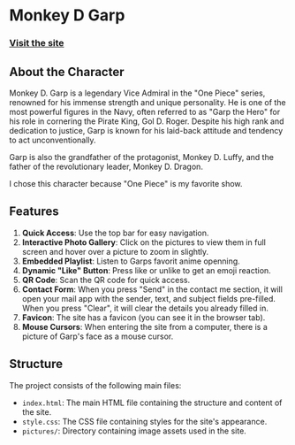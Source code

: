 # Monkey D Garp

### [Visit the site](https://manuelruff.github.io/Monkey-D-Garp-Site/)

## About the Character

Monkey D. Garp is a legendary Vice Admiral in the "One Piece" series, renowned for his immense strength and unique personality. He is one of the most powerful figures in the Navy, often referred to as "Garp the Hero" for his role in cornering the Pirate King, Gol D. Roger. Despite his high rank and dedication to justice, Garp is known for his laid-back attitude and tendency to act unconventionally.

Garp is also the grandfather of the protagonist, Monkey D. Luffy, and the father of the revolutionary leader, Monkey D. Dragon.

I chose this character because "One Piece" is my favorite show.

## Features

1. **Quick Access**: Use the top bar for easy navigation.
2. **Interactive Photo Gallery**: Click on the pictures to view them in full screen and hover over a picture to zoom in slightly.
3. **Embedded Playlist**: Listen to Garps favorit anime openning.
4. **Dynamic "Like" Button**: Press like or unlike to get an emoji reaction.
5. **QR Code**: Scan the QR code for quick access.
6. **Contact Form**: When you press "Send" in the contact me section, it will open your mail app with the sender, text, and subject fields pre-filled. When you press "Clear", it will clear the details you already filled in.
7. **Favicon**: The site has a favicon (you can see it in the browser tab).
8. **Mouse Cursors**: When entering the site from a computer, there is a picture of Garp's face as a mouse cursor.

## Structure

The project consists of the following main files:

- `index.html`: The main HTML file containing the structure and content of the site.
- `style.css`: The CSS file containing styles for the site's appearance.
- `pictures/`: Directory containing image assets used in the site.
